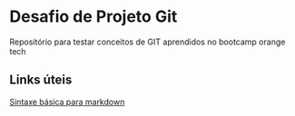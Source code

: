 # Desafio de Projeto Git 
Repositório para testar conceitos de GIT aprendidos no bootcamp orange tech

## Links úteis 
[Sintaxe básica para markdown](https://www.markdownguide.org/basic-syntax/)
